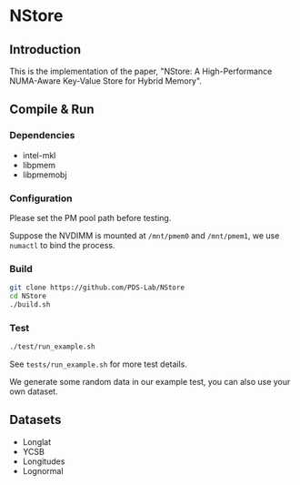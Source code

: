 # NStore

## Introduction

This is the implementation of the paper, "NStore: A High-Performance NUMA-Aware Key-Value Store for Hybrid Memory".

## Compile & Run

### Dependencies
  - intel-mkl
  - libpmem
  - libpmemobj

### Configuration

Please set the PM pool path before testing.

Suppose the NVDIMM is mounted at `/mnt/pmem0` and `/mnt/pmem1`, we use `numactl` to bind the process.

### Build

```bash
git clone https://github.com/PDS-Lab/NStore
cd NStore
./build.sh
```
### Test
  
```bash
./test/run_example.sh
```

See `tests/run_example.sh` for more test details.

We generate some random data in our example test, you can also use your own dataset.

## Datasets

- Longlat
- YCSB
- Longitudes
- Lognormal